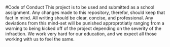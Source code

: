 #Code of Conduct
This project is to be used and submitted as a school assignment. Any changes made to this repository, therefor, should keep that fact in mind. All writing should be
clear, concise, and professional. Any deviations from this mind-set will be punished approprotiatly ranging from a warning to being kicked off of the project depending on
the severity of the infraction. We work very hard for our education, and we expect all those working with us to feel the same.
